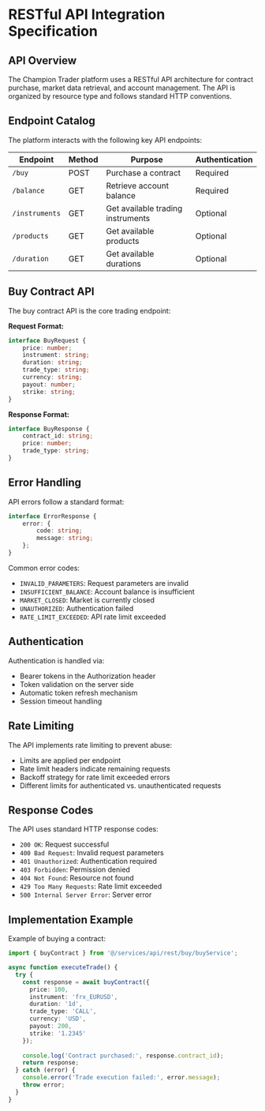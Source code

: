 # RESTful API Integration Specification

## API Overview
The Champion Trader platform uses a RESTful API architecture for contract purchase, market data retrieval, and account management. The API is organized by resource type and follows standard HTTP conventions.

## Endpoint Catalog
The platform interacts with the following key API endpoints:

| Endpoint | Method | Purpose | Authentication |
|----------|--------|---------|----------------|
| `/buy` | POST | Purchase a contract | Required |
| `/balance` | GET | Retrieve account balance | Required |
| `/instruments` | GET | Get available trading instruments | Optional |
| `/products` | GET | Get available products | Optional |
| `/duration` | GET | Get available durations | Optional |

## Buy Contract API
The buy contract API is the core trading endpoint:

**Request Format:**
```typescript
interface BuyRequest {
    price: number;
    instrument: string;
    duration: string;
    trade_type: string;
    currency: string;
    payout: number;
    strike: string;
}
```

**Response Format:**
```typescript
interface BuyResponse {
    contract_id: string;
    price: number;
    trade_type: string;
}
```

## Error Handling
API errors follow a standard format:
```typescript
interface ErrorResponse {
    error: {
        code: string;
        message: string;
    };
}
```

Common error codes:
- `INVALID_PARAMETERS`: Request parameters are invalid
- `INSUFFICIENT_BALANCE`: Account balance is insufficient
- `MARKET_CLOSED`: Market is currently closed
- `UNAUTHORIZED`: Authentication failed
- `RATE_LIMIT_EXCEEDED`: API rate limit exceeded

## Authentication
Authentication is handled via:
- Bearer tokens in the Authorization header
- Token validation on the server side
- Automatic token refresh mechanism
- Session timeout handling

## Rate Limiting
The API implements rate limiting to prevent abuse:
- Limits are applied per endpoint
- Rate limit headers indicate remaining requests
- Backoff strategy for rate limit exceeded errors
- Different limits for authenticated vs. unauthenticated requests

## Response Codes
The API uses standard HTTP response codes:
- `200 OK`: Request successful
- `400 Bad Request`: Invalid request parameters
- `401 Unauthorized`: Authentication required
- `403 Forbidden`: Permission denied
- `404 Not Found`: Resource not found
- `429 Too Many Requests`: Rate limit exceeded
- `500 Internal Server Error`: Server error

## Implementation Example
Example of buying a contract:
```typescript
import { buyContract } from '@/services/api/rest/buy/buyService';

async function executeTrade() {
  try {
    const response = await buyContract({
      price: 100,
      instrument: 'frx_EURUSD',
      duration: '1d',
      trade_type: 'CALL',
      currency: 'USD',
      payout: 200,
      strike: '1.2345'
    });
    
    console.log('Contract purchased:', response.contract_id);
    return response;
  } catch (error) {
    console.error('Trade execution failed:', error.message);
    throw error;
  }
}
